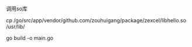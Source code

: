 调用so库



 cp /go/src/app/vendor/github.com/zouhuigang/package/zexcel/libhello.so /usr/lib/





go build  -o  main.go